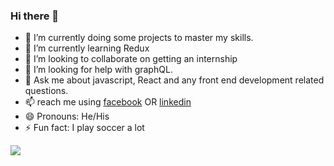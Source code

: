 ### Hi there 👋

- 🔭 I’m currently doing some projects to master my skills.
- 🌱 I’m currently learning Redux
- 👯 I’m looking to collaborate on getting an internship
- 🤔 I’m looking for help with graphQL.
- 💬 Ask me about javascript, React and any front end development related questions.
- 📫 reach me using [facebook](https://www.facebook.com/tanvirIbnTouhid)
OR [linkedin](https://www.linkedin.com/in/tanvir-ibn-touhid/)
- 😄 Pronouns: He/His
- ⚡ Fun fact: I play soccer a lot

<img src="https://github-readme-stats.vercel.app/api?username=tanvir5230&&show_icons=true&title_color=ffffff&icon_color=bb2acf&text_color=daf7dc&bg_color=151515"/>
